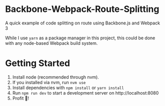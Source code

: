 Backbone-Webpack-Route-Splitting
==
A quick example of code splitting on route using Backbone.js and Webpack 3

While I use `yarn` as a package manager in this project, this could be done with any node-based Webpack build system.

# Getting Started

1. Install node (recommended through nvm).
  1. If you installed via nvm, run `nvm use`
2. Install dependencies with `npm install` or `yarn install`
3. Run `npm run dev` to start a development server on http://localhost:8080
4. Profit 💸!
